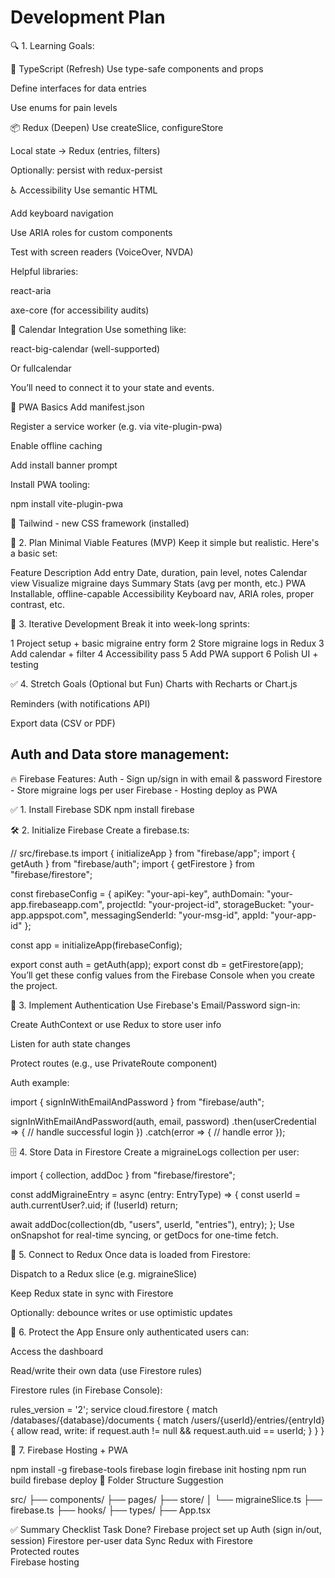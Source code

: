 # Development Plan

🔍 1. Learning Goals: 

🧠 TypeScript (Refresh)
Use type-safe components and props

Define interfaces for data entries

Use enums for pain levels


📦 Redux (Deepen)
Use createSlice, configureStore

Local state → Redux (entries, filters)

Optionally: persist with redux-persist


♿ Accessibility
Use semantic HTML

Add keyboard navigation

Use ARIA roles for custom components

Test with screen readers (VoiceOver, NVDA)

Helpful libraries:

react-aria

axe-core (for accessibility audits)


📅 Calendar Integration
Use something like:

react-big-calendar (well-supported)

Or fullcalendar

You’ll need to connect it to your state and events.


📱 PWA Basics
Add manifest.json

Register a service worker (e.g. via vite-plugin-pwa)

Enable offline caching

Add install banner prompt

Install PWA tooling:

npm install vite-plugin-pwa


🚀 Tailwind - new CSS framework (installed)


📁 2. Plan Minimal Viable Features (MVP)
Keep it simple but realistic. Here's a basic set:

Feature	Description
Add entry	Date, duration, pain level, notes
Calendar view	Visualize migraine days
Summary	Stats (avg per month, etc.)
PWA	Installable, offline-capable
Accessibility	Keyboard nav, ARIA roles, proper contrast, etc.


🧪 3. Iterative Development
Break it into week-long sprints:

1	Project setup + basic migraine entry form
2	Store migraine logs in Redux
3	Add calendar + filter
4	Accessibility pass
5	Add PWA support
6	Polish UI + testing

✅ 4. Stretch Goals (Optional but Fun)
Charts with Recharts or Chart.js

Reminders (with notifications API)

Export data (CSV or PDF)


## Auth and Data store management:
🔥 Firebase Features:
Auth - Sign up/sign in with email & password
Firestore - Store migraine logs per user
Firebase - Hosting deploy as PWA

✅ 1. Install Firebase SDK
npm install firebase

🛠 2. Initialize Firebase
Create a firebase.ts:

// src/firebase.ts
import { initializeApp } from "firebase/app";
import { getAuth } from "firebase/auth";
import { getFirestore } from "firebase/firestore";

const firebaseConfig = {
  apiKey: "your-api-key",
  authDomain: "your-app.firebaseapp.com",
  projectId: "your-project-id",
  storageBucket: "your-app.appspot.com",
  messagingSenderId: "your-msg-id",
  appId: "your-app-id"
};

const app = initializeApp(firebaseConfig);

export const auth = getAuth(app);
export const db = getFirestore(app);
You’ll get these config values from the Firebase Console when you create the project.

👤 3. Implement Authentication
Use Firebase's Email/Password sign-in:

Create AuthContext or use Redux to store user info

Listen for auth state changes

Protect routes (e.g., use PrivateRoute component)

Auth example:

import { signInWithEmailAndPassword } from "firebase/auth";

signInWithEmailAndPassword(auth, email, password)
  .then(userCredential => {
    // handle successful login
  })
  .catch(error => {
    // handle error
  });


🗄 4. Store Data in Firestore
Create a migraineLogs collection per user:

import { collection, addDoc } from "firebase/firestore";

const addMigraineEntry = async (entry: EntryType) => {
  const userId = auth.currentUser?.uid;
  if (!userId) return;

  await addDoc(collection(db, "users", userId, "entries"), entry);
};
Use onSnapshot for real-time syncing, or getDocs for one-time fetch.

🧠 5. Connect to Redux
Once data is loaded from Firestore:

Dispatch to a Redux slice (e.g. migraineSlice)

Keep Redux state in sync with Firestore

Optionally: debounce writes or use optimistic updates

🔐 6. Protect the App
Ensure only authenticated users can:

Access the dashboard

Read/write their own data (use Firestore rules)

Firestore rules (in Firebase Console):

rules_version = '2';
service cloud.firestore {
  match /databases/{database}/documents {
    match /users/{userId}/entries/{entryId} {
      allow read, write: if request.auth != null && request.auth.uid == userId;
    }
  }
}


🚀 7. Firebase Hosting + PWA

npm install -g firebase-tools
firebase login
firebase init hosting
npm run build
firebase deploy
🔄 Folder Structure Suggestion

src/
├── components/
├── pages/
├── store/
│   └── migraineSlice.ts
├── firebase.ts
├── hooks/
├── types/
├── App.tsx

✅ Summary Checklist
Task	                      Done?
Firebase project set up	
Auth (sign in/out, session)	
Firestore per-user data	
Sync Redux with Firestore	
Protected routes	
Firebase hosting 

